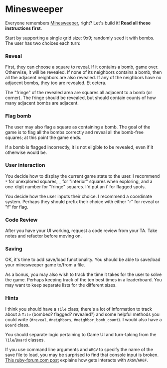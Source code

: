 # Minesweeper

Everyone remembers [Minesweeper][minesweeper-wiki], right? Let's build
it! **Read all these instructions first**.

Start by supporting a single grid size: 9x9; randomly seed it with
bombs. The user has two choices each turn:

### Reveal

First, they can choose a square to reveal. If it contains a bomb, game
over. Otherwise, it will be revealed. If none of its neighbors
contains a bomb, then all the adjacent neighbors are also revealed. If
any of the neighbors have no adjacent bombs, they too are revealed. Et
cetera.

The "fringe" of the revealed area are squares all adjacent to a bomb
(or corner). The fringe should be revealed, but should contain counts
of how many adjacent bombs are adjacent.

### Flag bomb

The user may also flag a square as containing a bomb. The goal of the
game is to flag all the bombs correctly and reveal all the bomb-free
squares; at this point the game ends.

If a bomb is flagged incorrectly, it is not eligible to be revealed,
even if it otherwise would be.

### User interaction

You decide how to display the current game state to the user. I
recommend `*` for unexplored squares, `_` for "interior" squares when
exploring, and a one-digit number for "fringe" squares. I'd put an `F`
for flagged spots.

You decide how the user inputs their choice. I recommend a coordinate
system. Perhaps they should prefix their choice with either "r" for
reveal or "f" for flag.

### Code Review

After you have your UI working, request a code review from your
TA. Take notes and refactor before moving on.

### Saving

OK, it's time to add save/load functionality. You should be able to
save/load your minesweeper game to/from a file.

As a bonus, you may also wish to track the time it takes for the user
to solve the game. Perhaps keeping track of the ten best times in a
leaderboard. You may want to keep separate lists for the different
sizes.

### Hints

I think you should have a `Tile` class; there's a lot of information
to track about a `Tile` (bombed? flagged? revealed?) and some helpful
methods you could write (`#reveal`, `#neighbors`,
`#neighbor_bomb_count`). I would also have a `Board` class.

You should separate logic pertaining to Game UI and turn-taking from
the `Tile`/`Board` classes.

If you use command line arguments and `ARGV` to specify the name of
the save file to load, you may be surprised to find that console input
is broken. [This ruby-forum.com post][argv-description] explains how
gets interacts with `ARGV`/`ARGF`.

[minesweeper-wiki]: http://en.wikipedia.org/wiki/Minesweeper_(Windows)
[argv-description]: https://www.ruby-forum.com/topic/185266#809660
